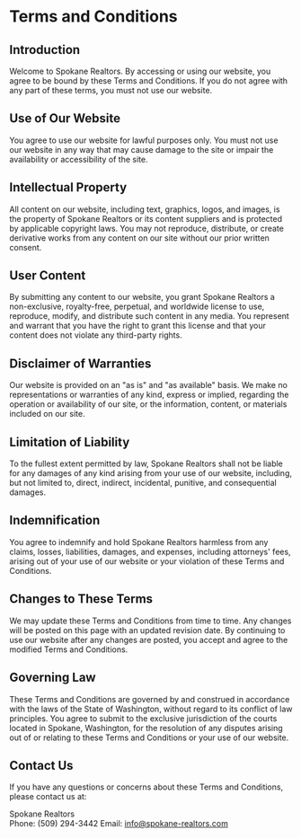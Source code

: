 # Terms and Conditions

## Introduction
Welcome to Spokane Realtors. By accessing or using our website, you agree to be bound by these Terms and Conditions. If you do not agree with any part of these terms, you must not use our website.

## Use of Our Website
You agree to use our website for lawful purposes only. You must not use our website in any way that may cause damage to the site or impair the availability or accessibility of the site.

## Intellectual Property
All content on our website, including text, graphics, logos, and images, is the property of Spokane Realtors or its content suppliers and is protected by applicable copyright laws. You may not reproduce, distribute, or create derivative works from any content on our site without our prior written consent.

## User Content
By submitting any content to our website, you grant Spokane Realtors a non-exclusive, royalty-free, perpetual, and worldwide license to use, reproduce, modify, and distribute such content in any media. You represent and warrant that you have the right to grant this license and that your content does not violate any third-party rights.

## Disclaimer of Warranties
Our website is provided on an "as is" and "as available" basis. We make no representations or warranties of any kind, express or implied, regarding the operation or availability of our site, or the information, content, or materials included on our site.

## Limitation of Liability
To the fullest extent permitted by law, Spokane Realtors shall not be liable for any damages of any kind arising from your use of our website, including, but not limited to, direct, indirect, incidental, punitive, and consequential damages.

## Indemnification
You agree to indemnify and hold Spokane Realtors harmless from any claims, losses, liabilities, damages, and expenses, including attorneys' fees, arising out of your use of our website or your violation of these Terms and Conditions.

## Changes to These Terms
We may update these Terms and Conditions from time to time. Any changes will be posted on this page with an updated revision date. By continuing to use our website after any changes are posted, you accept and agree to the modified Terms and Conditions.

## Governing Law
These Terms and Conditions are governed by and construed in accordance with the laws of the State of Washington, without regard to its conflict of law principles. You agree to submit to the exclusive jurisdiction of the courts located in Spokane, Washington, for the resolution of any disputes arising out of or relating to these Terms and Conditions or your use of our website.

## Contact Us
If you have any questions or concerns about these Terms and Conditions, please contact us at:

Spokane Realtors  
Phone: (509) 294-3442
Email: info@spokane-realtors.com